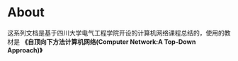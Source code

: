 # About

这系列文档是基于四川大学电气工程学院开设的计算机网络课程总结的，使用的教材是
**《自顶向下方法计算机网络(Computer Network:A Top-Down Approach)》**